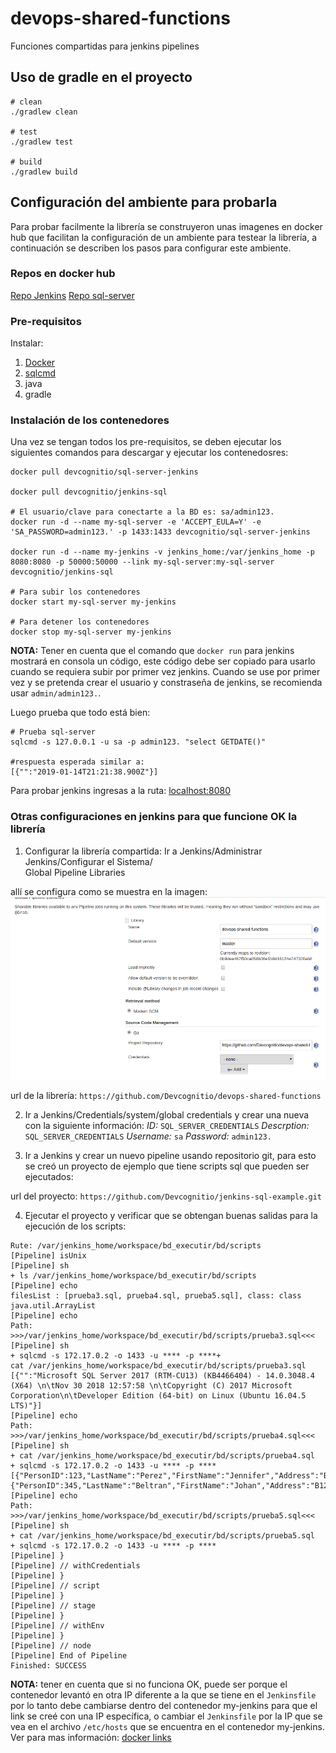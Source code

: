 # devops-shared-functions
Funciones compartidas para jenkins pipelines

## Uso de gradle en el proyecto
```shell
# clean
./gradlew clean

# test
./gradlew test

# build
./gradlew build
```

## Configuración del ambiente para probarla
Para probar facilmente la librería se construyeron unas imagenes en docker hub que facilitan la configuración de un ambiente para testear la librería, a continuación se describen los pasos para configurar este ambiente.

### Repos en docker hub
[Repo Jenkins](https://cloud.docker.com/u/devcognitio/repository/docker/devcognitio/jenkins-sql)
[Repo sql-server](https://cloud.docker.com/u/devcognitio/repository/docker/devcognitio/sql-server-jenkins)

### Pre-requisitos
Instalar:
1. [Docker](https://docs.docker.com/install/)
2. [sqlcmd](https://www.npmjs.com/package/sqlcmdjs)
3. java
4. gradle

### Instalación de los contenedores
Una vez se tengan todos los pre-requisitos, se deben ejecutar los siguientes comandos para descargar y ejecutar los contenedosres:
```shell
docker pull devcognitio/sql-server-jenkins

docker pull devcognitio/jenkins-sql

# El usuario/clave para conectarte a la BD es: sa/admin123.
docker run -d --name my-sql-server -e 'ACCEPT_EULA=Y' -e 'SA_PASSWORD=admin123.' -p 1433:1433 devcognitio/sql-server-jenkins

docker run -d --name my-jenkins -v jenkins_home:/var/jenkins_home -p 8080:8080 -p 50000:50000 --link my-sql-server:my-sql-server devcognitio/jenkins-sql

# Para subir los contenedores
docker start my-sql-server my-jenkins

# Para detener los contenedores
docker stop my-sql-server my-jenkins

```
**NOTA:** Tener en cuenta que el comando que `docker run` para jenkins mostrará en consola un código, este código debe ser copiado para usarlo cuando se requiera subir por primer vez jenkins.
Cuando se use por primer vez y se pretenda crear el usuario y constraseña de jenkins, se recomienda usar `admin/admin123.`.

Luego prueba que todo está bien:

```shell
# Prueba sql-server
sqlcmd -s 127.0.0.1 -u sa -p admin123. "select GETDATE()"

#respuesta esperada similar a:
[{"":"2019-01-14T21:21:38.900Z"}]

```
Para probar jenkins ingresas a la ruta: 
[localhost:8080](localhost:8080)

### Otras configuraciones en jenkins para que funcione OK la librería
1. Configurar la librería compartida: Ir a Jenkins/Administrar Jenkins/Configurar el Sistema/		
Global Pipeline Libraries

allí se configura como se muestra en la imagen:
![configuración librería compartida](images/libreria_jenkins.png "configuración librería compartida")

url de la librería: `https://github.com/Devcognitio/devops-shared-functions`

2. Ir a Jenkins/Credentials/system/global credentials y crear una nueva con la siguiente información:
*ID:* `SQL_SERVER_CREDENTIALS`
*Descrption:* `SQL_SERVER_CREDENTIALS`
*Username:* `sa`
*Password:* `admin123.`

3. Ir a Jenkins y crear un nuevo pipeline usando repositorio git, para esto se creó un proyecto de ejemplo que tiene scripts sql que pueden ser ejecutados:

url del proyecto: `https://github.com/Devcognitio/jenkins-sql-example.git`

4. Ejecutar el proyecto y verificar que se obtengan buenas salidas para la ejecución de los scripts:

```shell
Rute: /var/jenkins_home/workspace/bd_executir/bd/scripts
[Pipeline] isUnix
[Pipeline] sh
+ ls /var/jenkins_home/workspace/bd_executir/bd/scripts
[Pipeline] echo
filesList : [prueba3.sql, prueba4.sql, prueba5.sql], class: class java.util.ArrayList
[Pipeline] echo
Path: >>>/var/jenkins_home/workspace/bd_executir/bd/scripts/prueba3.sql<<<
[Pipeline] sh
+ sqlcmd -s 172.17.0.2 -o 1433 -u **** -p ****+ 
cat /var/jenkins_home/workspace/bd_executir/bd/scripts/prueba3.sql
[{"":"Microsoft SQL Server 2017 (RTM-CU13) (KB4466404) - 14.0.3048.4 (X64) \n\tNov 30 2018 12:57:58 \n\tCopyright (C) 2017 Microsoft Corporation\n\tDeveloper Edition (64-bit) on Linux (Ubuntu 16.04.5 LTS)"}]
[Pipeline] echo
Path: >>>/var/jenkins_home/workspace/bd_executir/bd/scripts/prueba4.sql<<<
[Pipeline] sh
+ cat /var/jenkins_home/workspace/bd_executir/bd/scripts/prueba4.sql
+ sqlcmd -s 172.17.0.2 -o 1433 -u **** -p ****
[{"PersonID":123,"LastName":"Perez","FirstName":"Jennifer","Address":"B123","City":"Medellin"},{"PersonID":345,"LastName":"Beltran","FirstName":"Johan","Address":"B123","City":"Lima"}]
[Pipeline] echo
Path: >>>/var/jenkins_home/workspace/bd_executir/bd/scripts/prueba5.sql<<<
[Pipeline] sh
+ cat /var/jenkins_home/workspace/bd_executir/bd/scripts/prueba5.sql
+ sqlcmd -s 172.17.0.2 -o 1433 -u **** -p ****
[Pipeline] }
[Pipeline] // withCredentials
[Pipeline] }
[Pipeline] // script
[Pipeline] }
[Pipeline] // stage
[Pipeline] }
[Pipeline] // withEnv
[Pipeline] }
[Pipeline] // node
[Pipeline] End of Pipeline
Finished: SUCCESS
```

**NOTA:** tener en cuenta que si no funciona OK, puede ser porque el contenedor levantó en otra IP diferente a la que se tiene en el `Jenkinsfile` por lo tanto debe cambiarse dentro del contenedor my-jenkins para que el link se creé con una IP específica, o cambiar el `Jenkinsfile` por la IP que se vea en el archivo `/etc/hosts` que se encuentra en el contenedor my-jenkins.
Ver para mas información: [docker links](https://docs.docker.com/network/links/)